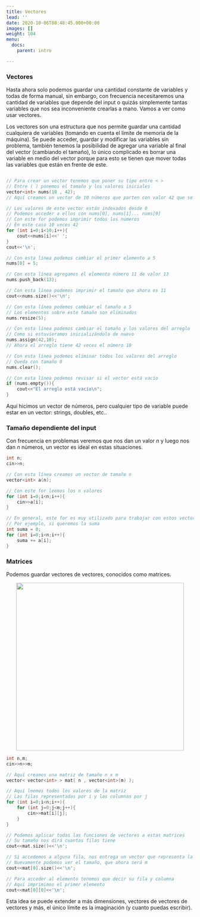 ```yaml
---
title: Vectores
lead: ''
date: 2020-10-06T08:48:45.000+00:00
images: []
weight: 104
menu:
  docs:
    parent: intro

---
```

### Vectores

Hasta ahora solo podemos guardar una cantidad constante de variables y todas de forma manual, sin embargo, con frecuencia necesitaremos una cantidad de variables que depende del input o quizás simplemente tantas variables que nos sea inconveniente crearlas a mano. Vamos a ver como usar vectores.

Los vectores son una estructura que nos permite guardar una cantidad cualquiera de variables (tomando en cuenta el límite de memoria de la máquina). Se puede acceder, guardar y modificar las variables sin problema, también tenemos la posibilidad de agregar una variable al final del vector (cambiando el tamaño), lo único complicado es borrar una variable en medio del vector porque para esto se tienen que mover todas las variables que están en frente de este.

```c++

// Para crear un vector tenemos que poner su tipo entre < >
// Entre ( ) ponemos el tamaño y los valores iniciales
vector<int> nums(10 , 42);
// Aquí creamos un vector de 10 números que parten con valor 42 que se llama nums

// Los valores de este vector están indexados desde 0
// Podemos acceder a ellos con nums[0], nums[1]... nums[9]
// Con este for podemos imprimir todos los números
// En este caso 10 veces 42
for (int i=0;i<10;i++){
	cout<<nums[i]<<' ';
}
cout<<'\n';

// Con esta línea podemos cambiar el primer elemento a 5
nums[0] = 5;

// Con esta línea agregamos el elemento número 11 de valor 13
nums.push_back(13);

// Con esta línea podemos imprimir el tamaño que ahora es 11
cout<<nums.size()<<'\n';

// Con esta línea podemos cambiar el tamaño a 5
// Los elementos sobre este tamaño son eliminados
nums.resize(5);

// Con esta línea podemos cambiar el tamaño y los valores del arreglo
// Como si estuvieramos inicializándolo de nuevo
nums.assign(42,10);
// Ahora el arreglo tiene 42 veces el número 10

// Con esta línea podemos eliminar todos los valores del arreglo
// Queda con tamaño 0
nums.clear();

// Con esta línea podemos revisar si el vector está vacío
if (nums.empty()){
	cout<<"El arreglo está vacío\n";
}

```

Aquí hicimos un vector de números, pero cualquier tipo de variable puede estar en un vector: strings, doubles, etc..

### Tamaño dependiente del input

Con frecuencia en problemas veremos que nos dan un valor $n$ y luego nos dan $n$ números, un vector es ideal en estas situaciones.

```c++
int n;
cin>>n;

// Con esta línea creamos un vector de tamaño n
vector<int> a(n);

// Con este for leemos los n valores
for (int i=0;i<n;i++){
	cin>>a[i];
}

// En general, este for es muy utilizado para trabajar con estos vectores
// Por ejemplo, si queremos la suma
int suma = 0;
for (int i=0;i<n;i++){
	suma += a[i];
}
```

### Matrices

Podemos guardar vectores de vectores, conocidos como matrices.

<center> <img class="invertible" src="../matrix.png" width="450"/> </center>

```c++
int n,m;
cin>>n>>m;

// Aquí creamos una matriz de tamaño n x m
vector< vector<int> > mat( n , vector<int>(m) );

// Aquí leemos todos los valores de la matriz
// Las filas representadas por i y las columnas por j
for (int i=0;i<n;i++){
	for (int j=0;j<m;j++){
		cin>>mat[i][j];
	}
}

// Podemos aplicar todas las funciones de vectores a estas matrices
// Su tamaño nos dirá cuantas filas tiene
cout<<mat.size()<<'\n';

// Si accedemos a alguna fila, nos entrega un vector que representa la fila
// Nuevamente podemos ver el tamaño, que ahora será m
cout<<mat[0].size()<<'\n';

// Para acceder al elemento tenemos que decir su fila y columna
// Aquí imprimimos el primer elemento
cout<<mat[0][0]<<'\n';

```

Esta idea se puede extender a más dimensiones, vectores de vectores de vectores y más, el único límite es la imaginación (y cuanto puedas escribir).
                                      